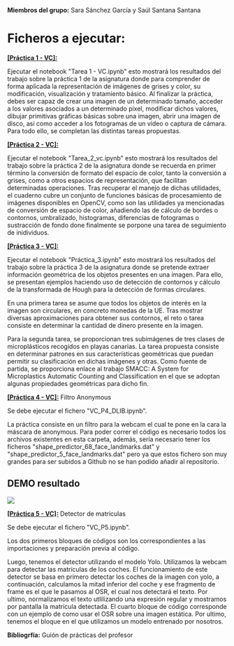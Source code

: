 **Miembros del grupo:** Sara Sánchez García y Saúl Santana Santana

Ficheros a ejecutar:
===============================

<a href="https://github.com/SaraSanGar/vc/tree/main/Práctica%201%20-%20VC"><b>[Práctica 1 - VC]:</b></a>

Ejecutar el notebook "Tarea 1 - VC.ipynb" esto mostrará los resultados del trabajo sobre la práctica 1 de la asignatura donde para comprender de forma aplicada la representación de imágenes de grises y color, su modificación, visualización y tratamiento básico. Al finalizar la práctica, debes ser capaz de crear una imagen de un determinado tamaño, acceder a los valores asociados a un determinado píxel, modificar dichos valores, dibujar primitivas gráficas básicas sobre una imagen, abrir una imagen de disco, así como acceder a los fotogramas de un vídeo o captura de cámara. Para todo ello, se completan las distintas tareas propuestas.


<a href="https://github.com/SaraSanGar/vc/tree/main/Práctica%202%20-%20VC"><b>[Práctica 2 - VC]:</b></a>

Ejecutar el notebook "Tarea_2_vc.ipynb" esto mostrará los resultados del trabajo sobre la práctica 2 de la asignatura donde se recuerda en primer término la conversión de formato del espacio de color, tanto la conversión a grises, como a otros espacios de representación, que facilitan determinadas operaciones. Tras recuperar el manejo de dichas utilidades, el cuaderno cubre un conjunto de funciones básicas de procesamiento de imágenes disponibles en OpenCV, como son las utilidades ya mencionadas de conversión de espacio de color, añadiendo las de cálculo de bordes o contornos, umbralizado, histogramas, diferencias de fotogramas o sustracción de fondo done finalmente se porpone una tarea de seguimiento de inidividuos.


<a href="https://github.com/SaraSanGar/vc/tree/main/Práctica%203%20-%20VC"><b>[Práctica 3 - VC]:</b></a>

Ejecutar el notebook "Práctica_3.ipynb" esto mostrará los resultados del trabajo sobre la práctica 3 de la asignatura donde se pretende  extraer información geométrica de los objetos presentes en una imagen. Para ello, se presentan ejemplos haciendo uso de detección de contornos y cálculo de la transformada de Hough para la detección de formas circulares.

En una primera tarea se asume que todos los objetos de interés en la imagen son circulares, en concreto monedas de la UE. Tras mostrar diversas aproximaciones para obtener sus contornos, el reto o tarea consiste en determinar la cantidad de dinero presente en la imagen.

Para la segunda tarea, se proporcionan tres subimágenes de tres clases de microplásticos recogidos en playas canarias. La tarea propuesta consiste en determinar patrones en sus características geométricas que puedan permitir su clasificación en dichas imágenes y otras. Como fuente de partida, se proporciona enlace al trabajo SMACC: A System for Microplastics Automatic Counting and Classification en el que se adoptan algunas propiedades geométricas para dicho fin.


<a href="https://github.com/SaraSanGar/vc/tree/main/Práctica%204%20-%20VC#práctica-4---filtro"><b>[Práctica 4 - VC]:</b></a> Filtro Anonymous

Se debe ejecutar el fichero  "VC_P4_DLIB.ipynb". 

La práctica consiste en un filtro para la webcam el cual te pone en la cara la máscara de anonymous.
Para poder correr el código es necesario todos los archivos existentes en esta carpeta, además, sería necesario tener los ficheros "shape_predictor_68_face_landmarks.dat" y "shape_predictor_5_face_landmarks.dat" pero ya que estos fichero son muy grandes para ser subidos a Github no se han podido añadir al repositorio.

## DEMO resultado

![](https://github.com/SaraSanGar/vc/blob/main/Práctica%204%20-%20VC/Gift%20-%20Anonymous.gif)

<a href="https://github.com/SaraSanGar/vc/tree/main/Práctica%205%20-%20VC"><b>[Práctica 5 - VC]:</b></a> Detector de matriculas

Se debe ejecutar el fichero  "VC_P5.ipynb". 

Los dos primeros bloques de códigos son los correspondientes a las importaciones y preparación previa al código.

Luego, tenemos el detector utilizando el modelo Yolo. Utilizamos la webcam para detectar las matrículas de los coches. El funcionamiento de este detector se basa en primero detectar los coches de la imagen con yolo, a continuación, calculamos la mitad inferior del coche y ese fragmento de frame es el que le pasamos al OSR, el cual nos detectará el texto. Por ultimo, normalizamos el texto utlilizando una expresión regular y mostramos por pantalla la matricula detectada.
El cuarto bloque de código corresponde con un ejemplo de como usar el OSR sobre una imagen estática.
Por ultimo,  tenemos el bloque en el que utilizamos un modelo entrenado por nosotros. 

**Bibliogrfía:** Guión de prácticas del profesor

